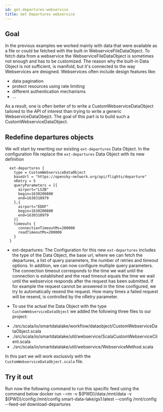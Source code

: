 ```yaml
---
id: get-departures-webservice
title: Get Departures webservice
---
```


## Goal
In the previous examples we worked mainly with data that were available as a file or could be fetched with the built-in WebserviceFileDataObject. To fetch data from a webservice the WebserviceFileDataObject is sometimes not enough and has to be customized. The reason why the built-in Data Object is not sufficient, is manifold, but it's connected to the way Webservices are designed. Webservices often include design features like: 
* data pagination
* protect resources using rate limiting 
* different authentication mechanisms
* ...

As a result, one is often better of to write a CustomWebserviceDataObject tailored to the API of interest than trying to write a generic WebserviceDataObejct. The goal of this part is to build such a CustomWebserviceDataObject. 

## Redefine departures objects
We will start by rewriting our existing `ext-departures` Data Object. In the configuration file replace the `ext-departures` Data Object with its new definition

      ext-departures {
        type = CustomWebserviceDataObject
        baseUrl = "https://opensky-network.org/api/flights/departure"
        nRetry = 5
        queryParameters = [{
          airport="LSZB"
          begin=1630200800
          end=1630310979
        },{
          airport="EDDF"
          begin=1630200800
          end=1630310979
        }]
        timeouts {
          connectionTimeoutMs=200000
          readTimeoutMs=200000
        }
      }

- ext-departures: 
The Configuration for this new `ext-departures` includes the type of the Data Object, the base url, where we can fetch the departures, a list of query parameters, the number of retries and timeout options. In addition, we can now configure multiple query parameters. The connection timeout corresponds to the time we wait until the connection is established and the read timeout equals the time we wait until the webservice responds after the request has been submitted. If for example the request cannot be answered in the time configured, we try to automatically resend the request. How many times a failed request will be resend, is controlled by the nRetry parameter. 

- To use the actual the Data Object with the type `CustomWebserviceDataObject` we added the following three files to our project:
* ./src/scala/io/smartdatalake/workflow/dataobject/CustomWebserviceDataObject.scala
* ./src/scala/io/smartdatalake/util/webservice/ScalaCustomWebserviceClient.scala
* ./src/scala/io/smartdatalake/util/webservice/WebserviceMethod.scala

In this part we will work exclusivly with the `CustomWebserviceDataObject.scala` file. 
## Try it out

Run now the following command to run this specific feed using the command below
    docker run --rm -v ${PWD}/data:/mnt/data -v ${PWD}/config:/mnt/config smart-data-lake/gs1:latest --config /mnt/config --feed-sel download-departures

